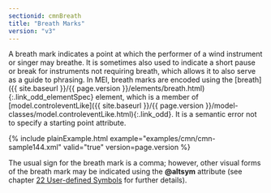 ```yaml
---
sectionid: cmnBreath
title: "Breath Marks"
version: "v3"
---
```




A breath mark indicates a point at which the performer of a wind instrument
or singer may breathe. It is sometimes also used to indicate a short pause or break
for
instruments <span class="hi">not</span> requiring breath, which allows it to also serve as
a guide to phrasing. In MEI, breath marks are encoded using the [breath]({{ site.baseurl }}/{{ page.version }}/elements/breath.html){:.link_odd_elementSpec} element, which is a member of [model.controleventLike]({{ site.baseurl }}/{{ page.version }}/model-classes/model.controleventLike.html){:.link_odd}. It is a semantic error not to specify a starting point
attribute.


{% include plainExample.html example="examples/cmn/cmn-sample144.xml" valid="true" version=page.version %}


The usual sign for the breath mark is a comma; however, other visual forms of the
breath
mark may be indicated using the **@altsym** attribute (see chapter <a class="link_ptr" title="User-defined Symbols" href="{{ site.baseurl }}/{{ page.version }}/guidelines/userSymbols.html">22 User-defined Symbols</a> for further details).

